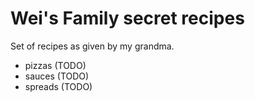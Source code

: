 # Wei's Family secret recipes

Set of recipes as given by my grandma.

- pizzas (TODO)
- sauces (TODO)
- spreads (TODO)